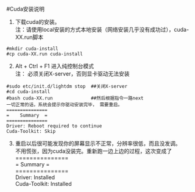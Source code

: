 #Cuda安装说明
1. 下载cuda的安装。       
   注：请使用local安装的方式本地安装（网络安装几乎没有成功过），cuda-XX.run脚本   
```
#mkdir cuda-install
#cp cuda-XX.run cuda-install
```

2. Alt + Ctrl + F1 进入纯控制台模式       
   注： 必须关闭X-server，否则显卡驱动无法安装   
```
#sudo etc/init.d/lightdm stop  ##关闭X-server
#cd cuda-install  
#bash cuda-XX.run              ##然后根据指令一路next
一切正常的话，系统会提示你驱动安装完毕， 需要重启。  
===============  
=    Summary  =  
===============  
Driver: Reboot required to continue  
Cuda-Toolkit: Skip  
```

3. 重启以后很可能发现你的屏幕显示不正常，分辨率很低，而且没发调。  
   不用慌张，因为cuda没装完。重新跑一边上边的过程，这次变成了  
 ===============  
 =   Summary   =  
 ===============  
 Driver: Installed  
 Cuda-Toolkit: Installed  

